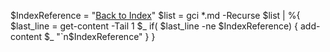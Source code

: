 $IndexReference = "[Back to Index](Index.md)"
$list = gci *.md -Recurse
$list | %{ 
    $last_line = get-content -Tail 1 $_
    if( $last_line -ne $IndexReference)
    {
        add-content $_ "`n$IndexReference"
    }
}   


